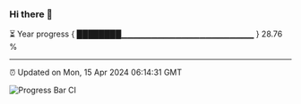 ### Hi there 👋

⏳ Year progress { ████████▁▁▁▁▁▁▁▁▁▁▁▁▁▁▁▁▁▁▁▁▁▁ } 28.76 %

---

⏰ Updated on Mon, 15 Apr 2024 06:14:31 GMT

![Progress Bar CI](https://github.com/liununu/liununu/workflows/Progress%20Bar%20CI/badge.svg)
